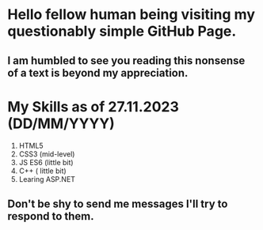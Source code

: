 # Hello fellow human being visiting my questionably simple GitHub Page.
## I am humbled to see you reading this nonsense of a text is beyond my appreciation.

# My Skills as of 27.11.2023 (DD/MM/YYYY)
1. HTML5
2. CSS3 (mid-level)
3. JS ES6 (little bit)
4. C++ ( little bit)
5. Learing ASP.NET

## Don't be shy to send me messages I'll try to respond to them.


<!---
EmrePW/EmrePW is a ✨ special ✨ repository because its `README.md` (this file) appears on your GitHub profile.
You can click the Preview link to take a look at your changes.
--->
